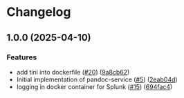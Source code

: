 # Changelog

## 1.0.0 (2025-04-10)


### Features

* add tini into dockerfile ([#20](https://github.com/SchweizerischeBundesbahnen/pandoc-service/issues/20)) ([9a8cb62](https://github.com/SchweizerischeBundesbahnen/pandoc-service/commit/9a8cb62de7674bbb04ea26662775498721fe50ec))
* Initial implementation of pandoc-service ([#5](https://github.com/SchweizerischeBundesbahnen/pandoc-service/issues/5)) ([2eab04d](https://github.com/SchweizerischeBundesbahnen/pandoc-service/commit/2eab04db8288e8d47f39ebc958f147b708d8f46d))
* logging in docker container for Splunk ([#15](https://github.com/SchweizerischeBundesbahnen/pandoc-service/issues/15)) ([694fac4](https://github.com/SchweizerischeBundesbahnen/pandoc-service/commit/694fac4004deb2526c3498fadce23e2fba43c54a))
